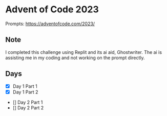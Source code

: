 # Advent of Code 2023
Prompts: https://adventofcode.com/2023/

## Note
I completed this challenge using Replit and its ai aid, Ghostwriter. The ai is assisting me in my coding and not working on the prompt directly.

## Days
- [X] Day 1 Part 1
- [X] Day 1 Part 2
- [] Day 2 Part 1
- [] Day 2 Part 2

